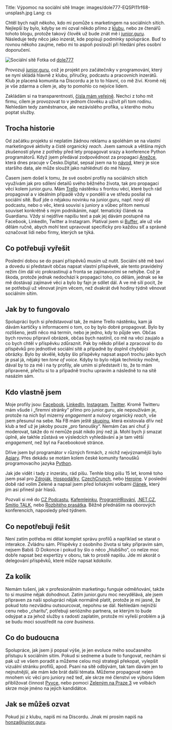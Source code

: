 Title: Výpomoc na sociální sítě
Image: images/dole777-EQSPI11rf68-unsplash.jpg
Lang: cs


Chtěl bych najít někoho, kdo mi pomůže s marketingem na sociálních sítích. Nejlepší by bylo, kdyby se mi ozval někdo přímo z [klubu](https://junior.guru/club/), nebo ze čtenářů tohoto blogu, protože takový člověk už bude znát mě i [junior.guru](https://junior.guru/). Následuje tedy něco jako inzerát, kde popisuji podmínky spolupráce. Buď to rovnou někoho zaujme, nebo mi to aspoň poslouží při hledání přes osobní doporučení.


![Sociální sítě]({static}/images/dole777-EQSPI11rf68-unsplash.jpg)
Fotka od [dole777](https://unsplash.com/@dole777)


Provozuji [junior.guru](https://junior.guru/), což je projekt pro začátečníky v programování, který se nyní skládá hlavně z klubu, příručky, podcastu a pracovních inzerátů. Klub je placená komunita na Discordu a je to to hlavní, co mě živí. Kromě něj je vše zdarma a cílem je, aby to pomohlo co nejvíce lidem.

Zakládám si na transparentnosti, [čísla mám veřejně](https://junior.guru/open/). Nechci z toho mít firmu, cílem je provozovat to v jednom člověku a uživit při tom rodinu. Nehledám tedy zaměstnance, ale nezávislého profíka, u kterého mohu poptat služby.

## Trocha historie

Od začátku projektu si neplatím žádnou reklamu a spoléhám se na vlastní marketingové aktivity a čistě organický _reach_. Jsem samouk a většina mých zkušeností plyne z potřeby před lety propagovat srazy a konference Python programátorů. Když jsem předával zodpovědnost za propagaci [Anežce](https://www.linkedin.com/in/anezkamll/), která dnes pracuje v Česko.Digital, sepsal jsem na to [návod](https://docs.pyvec.org/guides/promotion.html), který je sice staršího data, ale může sloužit jako nahlédnutí do mé hlavy.

Časem jsem došel k tomu, že své osobní profily na sociálních sítích využívám jak pro sdílení detailů svého běžného života, tak pro propagaci věcí kolem junior.guru. Mám [Trello](https://trello.com/) nástěnku s frontou věcí, které bych rád propagoval a v ideálním případě vždy v pondělí a ve středu posílal na sociální sítě. Buď jde o nějakou novinku na junior.guru, např. nový díl podcastu, nebo o věc, která souvisí s juniory a vůbec přitom nemusí souviset konkrétně s mým podnikáním, např. tematický článek na Guardianu. Vždy si nejdříve napíšu text a pak jej dávám postupně na Facebook, LinkedIn, Twitter a Instagram. Platíval jsem si [Buffer](https://buffer.com/), ale už vše dělám ručně, abych mohl text upravovat specificky pro každou síť a správně označovat lidi nebo firmy, kterých se týká.

## Co potřebuji vyřešit

Poslední dobou se do psaní příspěvků musím už nutit. Sociální sítě mě baví a dovedu si představit občas napsat vlastní příspěvek, ale tento pravidelný režim čím dál víc prokrastinuji a fronta se zajímavostmi se nehýbe. Což je škoda, protože jednak nedochází k propagaci toho, co dělám, jednak se ke mě dostávají zajímavé věci a bylo by fajn je sdílet dál. A ve mě sílí pocit, že se potřebuji už věnovat jiným věcem, než dvakrát dvě hodiny týdně věnovat sociálním sítím.

## Jak by to fungovalo

Spolupráci bych si představoval tak, že máme Trello nástěnku, kam já dávám kartičky s informacemi o tom, co by bylo dobré propagovat. Bylo by rozlišeno, jestli něco má termín, nebo je jedno, kdy to půjde ven. Občas bych rovnou připravil obrázek, občas bych nastínil, co mě na věci zaujalo a co bych chtěl v příspěvku zdůraznit. Pak by někdo přišel a zpracoval to do příspěvků pro jednotlivé sociální sítě a případně by doplnil chybějící obrázky. Bylo by skvělé, kdyby šlo příspěvky napsat aspoň trochu jako bych je psal já, nějaký ten _tone of voice_. Kdyby to bylo nějak technicky možné, dával by to za mě i na ty profily, ale umím si představit i to, že to mám připravené, přečtu si to a případně trochu upravím a následně to na sítě nasázím sám.

## Kdo vlastně jsem

Moje profily jsou: [Facebook](https://www.facebook.com/honzajavorek), [LinkedIn](https://www.linkedin.com/in/honzajavorek/), [Instagram](https://instagram.com/honza.javorek/), [Twitter](https://twitter.com/honzajavorek/). Kromě Twitteru mám všude i „firemní stránky“ přímo pro junior.guru, ale nepoužívám je, protože na nich byl mizerný _engagement_ a nulový organický _reach_, vše jsem přesunul na sebe. Na FB mám ještě [skupinu](https://www.facebook.com/groups/junior.guru), která existovala dřív než klub a teď už je jakoby pouze „pro fanoušky“. Nemám čas ani chuť ji moderovat, takže do ní nemůže psát nikdo jiný než já. Mohl bych ji smazat úplně, ale takhle zůstává ve výsledcích vyhledávání a je tam větší _engagement_, než byl na Facebookové stránce.

Dříve jsem byl programátor v různých firmách, z nichž nejvýznamější bylo [Apiary](https://byznys.ihned.cz/c1-65593630-oracle-kupuje-za-miliardy-korun-cesky-start-up-apiary-zakladatele-ve-firme-zustavaji). Přes dekádu se motám kolem české komunity fanoušků programovacího jazyka [Python](https://python.cz/).

Jak jde vidět i tady z inzerátu, rád píšu. Tenhle blog píšu 15 let, kromě toho jsem psal pro [Zdroják](https://zdrojak.cz/autori/honza-javorek/), [Hospodářky](https://nazory.ihned.cz/c7-66842510-ofofc-cf514314230baa8), [CzechCrunch](https://www.czechcrunch.cz/2020/10/boreni-mytu-a-uzitecne-rady-pro-kazdeho-zacatecnika-honza-javorek-vydava-prirucku-o-hledani-prvni-prace-v-it/), nebo [Heroine](https://www.heroine.cz/clanky/autor/70000223-honza-javorek). V poslední době rád volím Zelené a napsal jsem před loňskými volbami [článek]({filename}/2021-09-22_volim-marketing.md), který jim asi přinesl pár hlasů.

Pozvali si mě do [CZ Podcastu](https://soundcloud.com/czpodcast-1/cz-podcast-158-honza-javorek-nejenom-o-pythonu), [Kafemlejnku](https://kafemlejnek.tv/dil-52-junior-guru/), [ProgramHRování](https://www.programhrovani.cz/1843229/10212890-o-prvni-praci-v-it-s-honzou-javorkem), [.NET.CZ](https://www.dotnetpodcast.cz/episodes/ep76/), [Smitio TALK](https://blog.smitio.com/smitio-talk-no-3-o-projektu-junior-guru-a-situaci-it-junioru-v-cr), nebo [Rozbitého prasátka](https://rozbiteprasatko.cz/epizoda40). Běžně přednáším na oborových konferencích, naposledy před týdnem.

## Co nepotřebuji řešit

Není zatím potřeba mi dělat komplet správu profilů a například se starat o interakce. Zvládnu sám. Příspěvky z osobního života si taky připravím sám, nejsem Babiš :D Dokonce i pokud by šlo o něco „hlubšího“, co nelze moc dobře napsat bez expertízy v oboru, tak to prostě napíšu. Jde mi akorát o delegování příspěvků, které může napsat kdokoliv.

## Za kolik

Nemám tušení, jak v profesionálním marketingu funguje odměňování, takže to si musíme nějak dohodnout. Zatím junior.guru moc nevydělává, ale jsem připraven za naši spolupráci nějak normálně platit, protože je mi jasné, že pokud toto nezvládnu outsourcovat, nepohnu se dál. Nehledám nejnižší cenu nebo „charitu“, potřebuji seriózního partnera, se kterým to bude odsýpat a za jehož služby s radostí zaplatím, protože mi vyřeší problém a já se budu moci soustředit na _core business_.

## Co do budoucna

Spolupráce, jak jsem ji popsal výše, je jen evoluce mého současného přístupu k sociálním sítím. Pokud si sedneme a bude to fungovat, nechám si pak už ve všem poradit a můžeme celou moji strategii překopat, vylepšit vizuální stránku profilů, apod. Psaní na sítě odbývám, tak tam dávám jen to nejnutnější, ale mám kde brát další témata. Můžeme propagovat nejen mnohem víc věcí pro juniory než teď, ale skrze mé členství ve výboru lidem přibližovat činnost [Pyvce](https://pyvec.org/), nebo pomoci [Zeleným na Praze 3](https://twitter.com/honzajavorek/status/1534473765597458433) ve volbách skrze moje jméno na jejich kandidátce.

## Jak se můžeš ozvat

Pokud jsi z klubu, napiš mi na Discordu. Jinak mi prosím napiš na [honza@junior.guru](mailto:honza@junior.guru).
